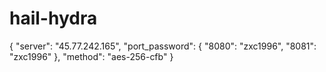 # hail-hydra
{
  "server": "45.77.242.165",
  "port_password": {
    "8080": "zxc1996",
    "8081": "zxc1996"
  },
  "method": "aes-256-cfb"
}
